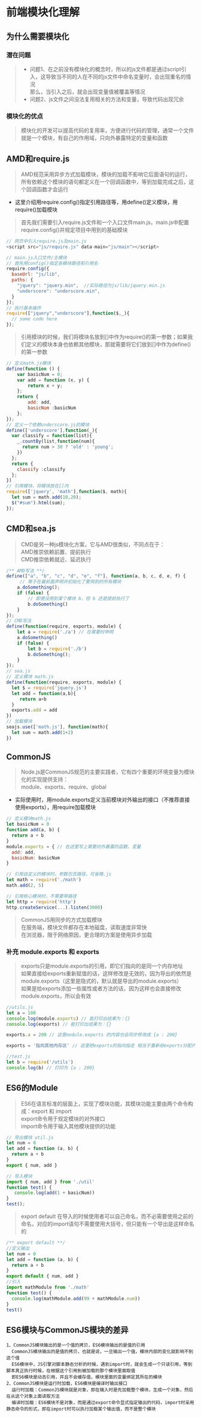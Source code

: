 # 前端模块化理解
## 为什么需要模块化
### 潜在问题
>* 问题1、在之前没有模块化的概念时，所以的js文件都是通过script引入，这导致当不同的人在不同的js文件中命名变量时，会出现重名的情况<br>
那么，当引入之后，就会出现变量值被覆盖等情况
>* 问题2、js文件之间没法复用相关的方法和变量，导致代码出现冗余
### 模块化的优点
>模块化的开发可以提高代码的复用率，方便进行代码的管理，通常一个文件就是一个模块，有自己的作用域，只向外暴露特定的变量和函数

## AMD和require.js
>AMD规范采用异步方式加载模块，模块的加载不影响它后面语句的运行，所有依赖这个模块的语句都定义在一个回调函数中，等到加载完成之后，这个回调函数才会运行

* 这里介绍用require.config()指定引用路径等，用define()定义模块，用require()加载模块
>首先我们需要引入require.js文件和一个入口文件main.js，main.js中配置require.config()并规定项目中用到的基础模块
```js
// 网页中引入require.js及main.js 
<script src="js/require.js" data-main="js/main"></script>

// main.js入口文件/主模块 
// 首先用config()指定各模块路径和引用名
require.config({
  baseUrl: "js/lib",
  paths: {
    "jquery": "jquery.min",  //实际路径为js/lib/jquery.min.js
    "underscore": "underscore.min",
  }
});
// 执行基本操作
require(["jquery","underscore"],function($,_){
  // some code here
});
```
>引用模块的时候，我们将模块名放到[]中作为require()的第一参数；如果我们定义的模块本身也依赖其他模块，那就需要将它们放到[]中作为define()的第一参数
```js
// 定义math.js模块
define(function () {
    var basicNum = 0;
    var add = function (x, y) {
        return x + y;
    };
    return {
        add: add,
        basicNum :basicNum
    };
});
// 定义一个依赖underscore.js的模块
define(['underscore'],function(_){
  var classify = function(list){
    _.countBy(list,function(num){
      return num > 30 ? 'old' : 'young';
    })
  };
  return {
    classify :classify
  };
})
// 引用模块，将模块放在[]内
require(['jquery', 'math'],function($, math){
  let sum = math.add(10,20);
  $("#sum").html(sum);
});
```
## CMD和sea.js
>CMD是另一种js模块化方案，它与AMD很类似，不同点在于：<br>
AMD推崇依赖前置、提前执行<br>
CMD推崇依赖就近、延迟执行
```js
/** AMD写法 **/
define(["a", "b", "c", "d", "e", "f"], function(a, b, c, d, e, f) { 
     // 等于在最前面声明并初始化了要用到的所有模块
    a.doSomething();
    if (false) {
        // 即便没用到某个模块 b，但 b 还是提前执行了
        b.doSomething()
    } 
});
// CMD写法 
define(function(require, exports, module) {
    let a = require('./a') // 在需要时申明
    a.doSomething()
    if (false) {
        let b = require('./b')
        b.doSomething();
    }
});
// sea.js 
// 定义模块 math.js
define(function(require, exports, module) {
  let $ = require('jquery.js')
  let add = function(a,b){
     return a+b
  }
  exports.add = add
})
// 加载模块
seajs.use(['math.js'], function(math){
  let sum = math.add(1+2)
})
```
## CommonJS
>Node.js是CommonJS规范的主要实践者，它有四个重要的环境变量为模块化的实现提供支持：<br>
module、exports、require、global

* 实际使用时，用module.exports定义当前模块对外输出的接口（不推荐直接使用exports），用require加载模块
```js
// 定义模块math.js
let basicNum = 0
function add(a, b) {
  return a + b
}
module.exports = { // 在这里写上需要向外暴露的函数、变量
  add: add,
  basicNum: basicNum
}

// 引用自定义的模块时，参数包含路径，可省略.js
let math = require('./math')
math.add(2, 5)

// 引用核心模块时，不需要带路径
let http = require('http')
http.createService(...).listen(3000)
```
>CommonJS用同步的方式加载模块<br>
在服务端，模块文件都存在本地磁盘，读取速度非常快<br>
在浏览器，限于网络原因，更合理的方案是使用异步加载

### 补充 module.exports 和 exports
>exports只是module.exports的引用，即它们指向的是同一个内存地址<br>
如果直接给exports重新赋值的话，这样修改是无效的，因为导出的依然是module.exports（这里是隐式的，默认就是导出的module.exports）<br>
如果是给exports添加一些属性或者方法的话，因为这样也会直接修改module.exports，所以会有效

```js
//utils.js
let a = 100
console.log(module.exports) // 能打印出结果为：{}
console.log(exports) // 能打印出结果为：{}

exports.a = 200 // 这里module.exports 的内容也会同步修改成 {a : 200}

exports = '指向其他内存区' // 这里把exports的指向指走 相当于重新给exports分配内存地址，指向的也不是原来的内存地址了

//test.js
let b = require('/utils')
console.log(b) // 打印为 {a : 200} 
```
## ES6的Module
>ES6在语言标准的层面上，实现了模块功能，其模块功能主要由两个命令构成：export 和 import<br>
export命令用于规定模块的对外接口<br>
import命令用于输入其他模块提供的功能
```js
// 导出模块 util.js
let num = 0
let add = function (a, b) {
  return a + b
}
export { num, add }

// 导入模块
import { num, add } from './util'
function test() {
   console.log(add(1 + basicNum))
}
test();
```
>export default 在导入的时候使用者可以自己命名，而不必需要使用之前的命名，对应的import语句不需要使用大括号，但只能有一个导出是这样命名的
```js
/** export default **/
//定义输出
let num = 0
let add = function (a, b) {
  return a + b
}
export default { num, add }
//引入
import mathModule from './math'
function test() {
  console.log(mathModule.add(99 + mathModule.num))
}
test()
```
## ES6模块与CommonJS模块的差异
```$xslt
1、CommonJS模块输出的是一个值的拷贝，ES6模块输出的是值的引用
  CommonJS模块输出的是值的拷贝，也就是说，一旦输出一个值，模块内部的变化就影响不到这个值
  ES6模块中，JS引擎对脚本静态分析的时候，遇到import时，就会生成一个只读引用，等到脚本真正执行时候，在根据这个引用到被加载的那个模块里面取值
  即ES6模块是动态引用，并且不会缓存值，模块里面的变量绑定其所在的模块
2、CommonJS模块是运行时加载，ES6模块是编译时输出接口
  运行时加载：CommonJS模块就是对象，即在输入时是先加载整个模块，生成一个对象，然后在从这个对象上面读取方法
  编译时加载：ES6模块不是对象，而是通过export命令显式指定输出的代码，import时采用静态命令的形式，即在import时可以执行加载某个输出值，而不是整个模块
```

